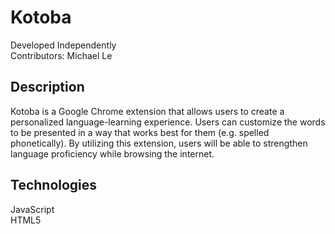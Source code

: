 # Kotoba
Developed Independently  
Contributors: Michael Le

## Description
Kotoba is a Google Chrome extension that allows users to create a personalized language-learning experience. Users can customize the words to be presented in a way that works best for them (e.g. spelled phonetically). By utilizing this extension, users will be able to strengthen language proficiency while browsing the internet.

## Technologies 
JavaScript  
HTML5
